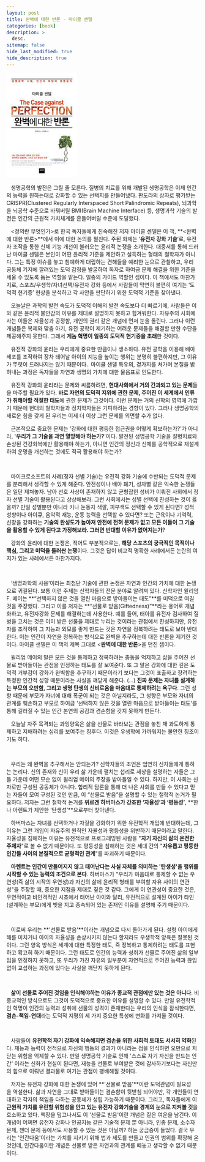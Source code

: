 ```yaml
---
layout: post
title: 완벽에 대한 반론 - 마이클 샌델
categories: [book]
description: >
  desc.
sitemap: false
hide_last_modified: true
hide_description: true
---
```


![](/assets/img/posts/from_tistory/085.jpeg)
  


  


  


   생명공학의 발전은 그칠 줄 모른다. 질병의 치료를 위해 개발된 생명공학은 이제 인간의 능력을 원하는대로 강화할 수 있는 선택지를 만들어냈다. 판도라의 상자로 평가받는 CRISPR(Clustered Regularly Interspaced Short Palindromic Repeats), 뇌과학을 뇌공학 수준으로 바꿔버릴 BMI(Brain Machine Interface) 등, 생명과학 기술의 발전은 인간의 근원적 가치체계를 흔들어버릴 수준에 도달했다.

  


   <정의란 무엇인가\>로 한국 독자들에게 친숙해진 저자 마이클 센델은 이 책, **<완벽에 대한 반론\>**에서 이에 대한 논의를 펼친다. 주된 화제는 ‘**유전자 강화 기술**’로, 유전자 조작을 통한 신체 기능 개선이 불러오는 윤리적 논쟁을 소개한다. 대중서를 통해 드러난 마이클 센델은 본인이 어떤 윤리적 기준을 제안하고 설득하는 형태의 철학자가 아니다. 그는 특정 이슈를 놓고 첨예하게 대립하는 견해들을 예리한 눈으로 관찰하고, 우리 공동체 기저에 깔려있는 도덕 감정을 발굴하여 독자로 하여금 문제 해결을 위한 기준을 세울 수 있도록 돕는 역할을 맡는다. 일종의 가이드 역할인 셈이다. 이 책에서도 마찬가지로, 스포츠/우생학/자녀선택/유전자 강화 등에서 사람들이 막연히 불편히 여기는 ‘도덕적 현기증’ 현상을 분석하고 각 사안을 판단하기 위한 도덕적 기준을 찾아낸다.

  


   오늘날은 과학의 발전 속도가 도덕적 이해의 발전 속도보다 더 빠르기에, 사람들은 이와 같은 윤리적 불안감의 이유를 제대로 설명하지 못하고 힘겨워한다. 자유주의 사회에 사는 이들은 자율성과 공정함, 개인의 권리 같은 개념에 먼저 눈을 돌린다. 그러나 이런 개념들은 복제와 맞춤 아기, 유전 공학이 제기하는 어려운 문제들을 해결할 만한 수단을 제공해주지 못한다. 그래서 **게놈 혁명이 일종의 도덕적 현기증을 초래**한 것이다.

  


   유전적 강화의 윤리는 우리에게 중요한 만큼이나 생소하다. 유전 공학을 이용해 배아세포를 조작하여 장차 태어날 아이의 지능을 높이는 행위는 분명히 불편하지만, 그 이유가 뚜렷이 드러나지는 않기 때문이다.  마이클 샌델 특유의, 곁가지를 쳐가며 본질을 밝혀내는 과정은 독자들을 자연과 생명의 가치에 대한 물음표로 인도한다.

  


   유전적 강화의 윤리라는 문제와 씨름하려면, **현대사회에서 거의 간과되고 있는 문제**들을 마주할 필요가 있다. **바로 자연의 도덕적 지위에 관한 문제, 주어진 이 세계에서 인류가 취해야할 적절한 태도**에 관한 문제가 그것이다. 이런 문제는 거의 신학의 영역에 가깝기 때문에 현대의 철학자들과 정치학자들은 기피하려는 경향이 있다. 그러나 생명공학의 새로운 힘을 갖게 된 우리는 이제 더 이상 그런 문제를 외면할 수가 없다.

  


   근본적으로 중요한 문제는 '강화에 대한 평등한 접근권을 어떻게 확보하는가?'가 아니라, '**우리가 그 기술을 과연 열망해야 하는가?**'이다. 발전된 생명공학 기술을 질병치료와 손상된 건강회복에만 활용해야 하는가, 아니면 인간의 정신과 신체를 공학적으로 재설계하여 운명을 개선하는 것에도 적극 활용해야 하는가?

   

   마이크로소프트의 사례(정자 선별 기술)는 유전적 강화 기술에 수반되는 도덕적 문제를 분리해서 생각할 수 있게 해준다. 안전성이나 배아 폐기, 성차별 같은 익숙한 논쟁들은 일단 제쳐놓자. 남아 선호 사상이 존재하지 않고 균형잡힌 성비가 이뤄진 사회에서 정자 선별 기술이 활용된다고 상상해보라. 그런 사회에서는 성별 선택에 찬성하는 것이 옳을까? 만일 성별뿐만 아니라 키나 눈동자 색깔, 피부색도 선택할 수 있게 된다면? 성적 성향이나 아이큐, 음악적 재능, 운동 능력을 선택할 수 있다면? 또는 근육이나 기억력, 신장을 강화하는 **기술의 완성도가 높아져 안전에 전혀 문제가 없고 모든 이들이 그 기술을 활용할 수 있게 된다고 가정해보라. 그러면 반대할 이유가 없어지는가**?

  


   강화의 윤리에 대한 논쟁은, 적어도 부분적으로는, **해당 스포츠의 궁극적인 목적이나 핵심, 그리고 미덕을 둘러싼 논쟁**이다. 그것은 답이 비교적 명확한 사례에서든 논란의 여지가 있는 사례에서든 마찬가지다.

  

   ‘생명과학의 사용’이라는 최첨단 기술에 관한 논쟁은 자연과 인간의 가치에 대한 논쟁으로 귀결된다. 보통 이런 주제는 신학자들의 전문 분야로 알려져 있다. 신학자인 윌리엄 F. 메이는 **“선택하지 않은 것을 열린 마음으로 받아들이는 태도”**를 미덕으로 여길 것을 주장했다. 그리고 이를 저자는 **“선물로 받음(Giftedness)”**라는 용어로 개념화하고, 유전자강화 문제를 해결하는데 사용한다. 예를 들어, 태아를 유전자 검사하여 질병을 고치는 것은 이미 받은 선물을 제대로 누리는 것이라는 관점에서 찬성하지만, 유전자를 조작하여 그 지능과 외모를 좋게 만드는 것은 자연을 정복하려는 태도로 보아 반대한다. 이는 인간이 자연을 정복하는 방식으로 완벽을 추구하는데 대한 반론을 제기한 것이다. 마이클 샌델은 이 책의 제목 그대로 <**완벽에 대한 반론**\>을 던진 셈이다.

  


   윌리엄 메이의 말은 모든 것을 통제하고 정복하려는 충동을 억제하고 삶을 주어진 선물로 받아들이는 관점을 인정하는 태도를 잘 보여준다. 또 그 말은 강화에 대한 깊은 도덕적 거부감이 강화가 완벽함을 추구하기 때문이라기 보다는 그것이 표출하고 장려하는 특정한 인간적 성향 때문이라는 사실을 꺠닫게 해준다. (...) **진짜 문제는 자녀를 설계하는 부모의 오만함, 그리고 생명 탄생의 신비로움을 마음대로 통제하려는 욕구다**. 그런 성향 때문에 부모가 자녀에 대해 폭군이 되는 것은 아닐지라도, 그 성향은 부모와 자녀의 관계를 훼손하고 부모로 하여금 '선택하지 않은 것을 열린 마음으로 받아들이는 태도'를 통해 길러질 수 있는 인간 본연의 공감과 겸손함을 갖지 못하게 만든다.

  


   오늘날 자주 목격되는 과잉양육은 삶을 선물로 바라보는 관점을 놓친 채 과도하게 통제하고 지배하려는 심리를 보여주는 징후다. 이것은 우생학에 가까워지는 불안한 징조이기도 하다.

 

   우리는 왜 완벽을 추구해서는 안되는가? 신학자들의 조언은 엄연히 신자들에게 통하는 논리다. 신의 존재와 신이 우리 삶 가운데 펼치는 섭리로 세상을 설명하는 자들은 그들 가운데 어떤 모순 없이 윌리엄 메이의 주장을 받아들일 수 있다. 하지만, 이 사회는 신자로만 구성된 공동체가 아니다. 합리적 담론을 통해 더 나은 사회를 만들 수 있다고 믿는 자들이 모여 구성된 것인 만큼, 이 “선물로 받음”을 설명할 수 있는 철학적 논거가 필요하다. 저자는 그런 철학적 논거를 **위르겐 하버마스가 강조한 ‘자율성’과 ‘평등성’**, **한나 아렌트가 제안한 ‘탄생성’**으로부터 찾아낸다. 

  


   하버마스는 자녀를 선택하거나 자질을 강화하기 위한 유전학적 개입에 반대하는데, 그 이유는 그런 개입이 자유주의 원칙인 자율성과 평등성을 위반하기 때문이라고 말한다. 자율성을 침해하는 이유는 유전적으로 프로그래밍된 사람을 "**자기 자신의 삶의 온전한 주체자**"로 볼 수 없기 때문이다. 또 평등성을 침해하는 것은 세대 간의 "**자유롭고 평등한 인간들 사이의 본질적으로 균형적인 관계**"를 파괴하기 때문이다.

  


   **아렌트는 인간이 만들어지지 않고 태어난다는 사실 자체를 의미하는 '탄생성'을 행위를 시작할 수 있는 능력의 조건으로 본다**. 하버마스가 "우리가 마음대로 통제할 수 없는 우연성(즉 삶의 시작의 우연성)과 자신의 삶에 윤리적 형태를 부여할 자유 사이의 연관성"을 주장할 때, 중요한 지점을 제대로 짚은 것 같다. 그에게 이 연관성이 중요한 것은, 우연적이고 비인격적인 시초에서 태어난 아이와 달리, 유전적으로 설계된 아이가 타인(설계하는 부모)에게 빚을 지고 종속되어 있는 존재인 이유를 설명해 주기 때문이다.

   

   이로써 우리는 **'선물로 받음'**이라는 개념으로 다시 돌아가게 된다. 설령 아이에게 해를 미치거나 아이의 자율성을 손상시키지 않는다 할지라도 우생학적 양육은 잘못된 것이다. 그런 양육 방식은 세계에 대한 특정한 태도, 즉 정복하고 통제하려는 태도를 표현하고 확고히 하기 때문이다. 그런 태도로 인간의 능력과 성취가 선물로 주어진 삶의 일부임을 인정하지 못하고, 또 우리가 가진 자유의 일부분이 자연적으로 주어진 능력과 끊임없이 교섭하는 과정에 있다는 사실을 깨닫지 못하게 된다. 

   

   **삶이 선물로 주어진 것임을 인식해야하는 이유가 종교적 관점에만 있는 것은 아니다**. 비종교적인 방식으로도 그것이 도덕적으로 중요한 이유를 설명할 수 있다. 만일 유전학적인 혁명이 인간의 능력과 성취에 선물의 성격이 존재한다는 우리의 인식을 잠식한다면, **겸손-책임-연대**라는 도덕적 지평의 세 가지 중요한 특성에 변화를 가져올 것이다.

   

   사람들이 **유전학적 자기 강화에 익숙해지면 겸손을 위한 사회적 토대도 서서히 약화**된다. 재능과 능력이 전적으로 자신의 행동의 결과가 아니라는 점을 인식하면 오만으로 치닫는 위험을 억제할 수 있다. 만일 생명공학 기술로 인해 '스스로 자기 자신을 만드는 인간' 이라는 신화가 현실이 된다면, 재능을 선물로 부여받은 것에 감사하기보다는 자신만의 힘으로 이뤄낸 결과물로 여기는 관점이 팽배해질 것이다.

  


   저자는 유전자 강화에 대한 논쟁에 있어 **'선물로 받음'**이란 도덕관념이 필요성을 역설한다. 삶과 자연을 그대로 받아들이는 겸손함이 뒷받침 되어야만, 각 개인들이 연대하고 각자의 책임을 다하는 공동체가 성립 가능하기 때문이다. 그리고, 독자들에게 이 **근원적 가치를 유린할 위험성을 안고 있는 유전자 강화기술을 경계의 눈으로 지켜볼 것**을 호소하고 있다. 책장을 덮고나서도 이 '선물로 받음'이란 개념은 짙은 여운을 남긴다. 이 개념이 어쩌면 유전자 강화나 인공지능 같은 기술적 문제 뿐 아니라, 인종 문제, 소수자 문제, 젠더 문제 등에서도 사용할 수 있는 것은 아닐까? 하는 궁금증이 들었다. 결국 우리는 '인간다움'이라는 가치를 지키기 위해 법과 제도를 만들고 인권의 범위를 확장해 온 것인데, 인간다움이란 개념은 선물로 받은 자연과의 관계를 떼놓고 생각할 수 없기 때문이다.

